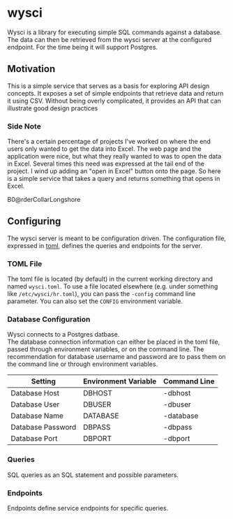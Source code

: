 # wysci
Wysci is a library for executing simple SQL commands against a database.
The data can then be retrieved from the wysci server at the configured endpoint.
For the time being it will support Postgres.

## Motivation
This is a simple service that serves as a basis for exploring API design concepts.
It exposes a set of simple endpoints that retrieve data and return it using CSV.
Without being overly complicated, it provides an API that can illustrate good design practices

### Side Note
There's a certain percentage of projects I've worked on where the end users only wanted to get the data into Excel.
The web page and the application were nice, but what they really wanted to was to open the data in Excel.
Several times this need was expressed at the tail end of the project.
I wind up adding an "open in Excel" button onto the page.
So here is a simple service that takes a query and returns something that opens in Excel.

B0@rderCollarLongshore

## Configuring
The wysci server is meant to be configuration driven.
The configuration file, expressed in [toml](https://github.com/toml-lang/toml), defines the queries and endpoints for the server.

### TOML File
The toml file is located (by default) in the current working directory and named `wysci.toml`.
To use a file located elsewhere (e.g. under something like `/etc/wysci/hr.toml`), you can pass the `-config` command line parameter.
You can also set the `CONFIG` environment variable.

### Database Configuration
Wysci connects to a Postgres datbase.  
The database connection information can either be placed in the toml file, passed through environment variables, or on the command line.
The recommendation for database username and password are to pass them on the command line or through environment variables.

| Setting          | Environment Variable | Command Line |
|------------------|----------------------|--------------|
|Database Host     |DBHOST                | -dbhost      |
|Database User     |DBUSER                | -dbuser      |
|Database Name     |DATABASE              | -database    |
|Database Password |DBPASS                | -dbpass      |
|Database Port     |DBPORT                | -dbport      |

### Queries
SQL queries as an SQL statement and possible parameters.

### Endpoints
Endpoints define service endpoints for specific queries.
